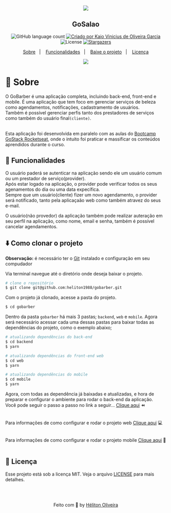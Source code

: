 <h1 align="center">
  <img src="./.github/banner.png" />
</h1>

<h2 align="center">GoSalao</h2>


<p align="center">
  <img alt="GitHub language count" src="https://img.shields.io/github/languages/count/helitonoliveiraa/gobarber?color=%23205072">

  <a href="https://www.linkedin.com/in/kaio-vinicius-de-oliveira-garcia-85b4b3118/">
    <img alt="Criado por Kaio Vinicius de Oliveira Garcia" src="https://img.shields.io/badge/made%20by-Héliton Oliveira-%23205072">
  </a>

  <img alt="License" src="https://img.shields.io/badge/license-MIT-%23205072">

  <a href="https://github.com/helitonoliveiraa/gobarber/stargazers">
    <img alt="Stargazers" src="https://img.shields.io/github/stars/helitonoliveiraa/gobarber?style=social">
  </a>
</p>

<p align="center">
  <a href="#rocket-sobre">Sobre</a>&nbsp;&nbsp;&nbsp;|&nbsp;&nbsp;&nbsp;
  <a href="#dizzy-funcionalidades">Funcionalidades</a>&nbsp;&nbsp;&nbsp;|&nbsp;&nbsp;&nbsp;
  <a href="#arrowdown-como-clonar-o-projeto">Baixe o projeto</a>&nbsp;&nbsp;&nbsp;|&nbsp;&nbsp;&nbsp;
  <a href="#pagefacingup-licença">Licença</a>
</p>

<p align="center">
  <img src="./.github/mockup.png" >
</p>

# :rocket: Sobre

O GoBarber é uma aplicação completa, incluindo back-end, front-end e mobile. É uma aplicação que tem foco em gerenciar serviços de beleza como agendamentos, notificações, cadastramento de usuários.<br /> 
Também é possível gerenciar perfis tanto dos prestadores de serviços como também do usuário final`(cliente)`.<br /><br />

Esta aplicação foi desenvolvida em paralelo com as aulas do [Bootcamp GoStack Rocketseat](https://rocketseat.com.br/), onde o intuito foi praticar e massificar os conteúdos aprendidos durante o curso.

## :dizzy: Funcionalidades

O usuário paderá se autenticar na aplicação sendo ele um usuário comum ou um prestador de serviço(provider).<br />
Após estar logado na aplicação, o provider pode verificar todos os seus agenamentos do dia ou uma data expecífica.<br />
Sempre que um usuário(cliente) fizer um novo agendamento, o provider será notificado, tanto pela aplicaçaão web como também atravez do seus e-mail.

O usuário(não provedor) da aplicação também pode realizar auteração em seu perfil na aplicação, como nome, email e senha, também é possível cancelar agendamentos.

## :arrow_down: Como clonar o projeto

**Observação:**
é necessário ter o [Git](https://git-scm.com/) instalado e configuração em seu compudador

Via terminal navegue até o diretório onde deseja baixar o projeto.

```bash
# clone o repositório
$ git clone git@github.com:heliton1988/gobarber.git
```

Com o projeto já clonado, acesse a pasta do projeto.

```bash
$ cd gobarber
```
Dentro da pasta `gobarber` há mais 3 pastas; `backend`, `web` e `mobile`.
Agora será necessário acessar cada uma dessas pastas para baixar todas as dependências do projeto, como o exemplo abaixo;

```bash
# atualizando dependências do back-end
$ cd backend
$ yarn 
```

```bash
# atualizando dependências do front-end web
$ cd web
$ yarn 
```

```bash
# atualizando dependências do mobile
$ cd mobile
$ yarn 
```

Agora, com todas as dependência já baixadas e atualizadas, e hora de preparar e configurar o ambiente para rodar o back-end da aplicação.<br />
Você pode seguir o passo a passo no link a seguir...
[Clique aqui](https://github.com/heliton1988/gobarber/tree/master/backend) :rewind:
<br /><br />

Para informações de como configurar e rodar o projeto web [Clique aqui](https://github.com/heliton1988/gobarber/tree/master/web) 💻
<br /><br />

Para informações de como configurar e rodar o projeto mobile [Clique aqui](https://github.com/heliton1988/gobarber/tree/master/mobile) :iphone:
<br /><br />

## :page_facing_up: Licença
Esse projeto está sob a licença MIT. Veja o arquivo [LICENSE](https://github.com/heliton1988/gobarber/blob/master/LICENSE) para mais detalhes.

<br /><br />

<p align="center">Feito com 💚 by <a href="https://www.linkedin.com/in/helitonoliveira/" target="_blank">Héliton Oliveira</a></p>
